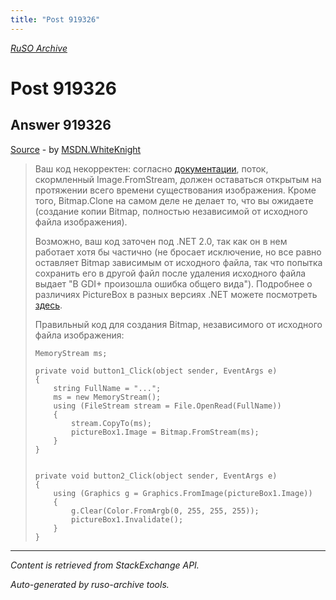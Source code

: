 ```yaml
---
title: "Post 919326"
---
```

<p><i><a href="https://github.com/MSDN-WhiteKnight/ruso-archive/">RuSO Archive</a></i></p>
<h1>Post 919326</h1>
<h2>Answer 919326</h2>
<p><a href="https://ru.stackoverflow.com/a/919326/">Source</a> - by <a href="https://ru.stackoverflow.com/users/240512/msdn-whiteknight">MSDN.WhiteKnight</a></p>
<blockquote>
<p>Ваш код некорректен: согласно <a href="https://docs.microsoft.com/ru-ru/dotnet/api/system.drawing.image.fromstream?view=netframework-4.7.2" rel="nofollow noreferrer">документации</a>, поток, скормленный Image.FromStream, должен оставаться открытым на протяжении всего времени существования изображения. Кроме того, Bitmap.Clone на самом деле не делает то, что вы ожидаете (создание копии Bitmap, полностью независимой от исходного файла изображения).</p>

<p>Возможно, ваш код заточен под .NET 2.0, так как он в нем работает хотя бы частично (не бросает исключение, но все равно оставляет Bitmap зависимым от исходного файла, так что попытка сохранить его в другой файл после удаления исходного файла выдает "В GDI+ произошла ошибка общего вида"). Подробнее о различиях PictureBox в разных версиях .NET можете посмотреть <a href="https://social.msdn.microsoft.com/Forums/ru-RU/fb49b570-5319-4080-aa9e-bf66d38f724e/-gdi-?forum=msdnfeedbackru" rel="nofollow noreferrer">здесь</a>. </p>

<p>Правильный код для создания Bitmap, независимого от исходного файла изображения:</p>

<pre><code>MemoryStream ms;

private void button1_Click(object sender, EventArgs e)
{
    string FullName = "...";
    ms = new MemoryStream();
    using (FileStream stream = File.OpenRead(FullName))
    {
        stream.CopyTo(ms);
        pictureBox1.Image = Bitmap.FromStream(ms);
    }
}        


private void button2_Click(object sender, EventArgs e)
{
    using (Graphics g = Graphics.FromImage(pictureBox1.Image))
    {
        g.Clear(Color.FromArgb(0, 255, 255, 255));
        pictureBox1.Invalidate();
    }     
}
</code></pre>

</blockquote>
<hr/>
<p><i>Content is retrieved from StackExchange API. </i></p>
<p><i>Auto-generated by ruso-archive tools. </i></p>
